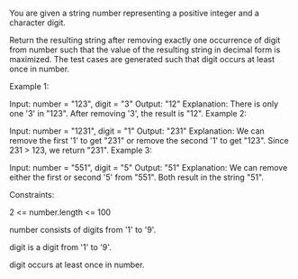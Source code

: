 You are given a string number representing a positive integer and a character digit.

Return the resulting string after removing exactly one occurrence of digit from number such that the value of the resulting string in decimal form is maximized. The test cases are generated such that digit occurs at least once in number.

 

Example 1:

Input: number = "123", digit = "3"
Output: "12"
Explanation: There is only one '3' in "123". After removing '3', the result is "12".
Example 2:

Input: number = "1231", digit = "1"
Output: "231"
Explanation: We can remove the first '1' to get "231" or remove the second '1' to get "123".
Since 231 > 123, we return "231".
Example 3:

Input: number = "551", digit = "5"
Output: "51"
Explanation: We can remove either the first or second '5' from "551".
Both result in the string "51".
 

Constraints:

2 <= number.length <= 100

number consists of digits from '1' to '9'.

digit is a digit from '1' to '9'.

digit occurs at least once in number.

